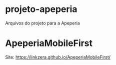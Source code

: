 # projeto-apeperia
Arquivos do projeto para a Apeperia
# ApeperiaMobileFirst
Site: https://linkzera.github.io/ApeperiaMobileFirst/
